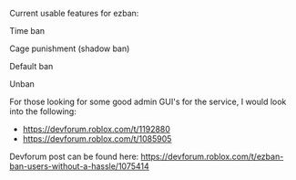 Current usable features for ezban:

Time ban

Cage punishment (shadow ban)

Default ban

Unban

For those looking for some good admin GUI's for the service, I would look into the following:

- https://devforum.roblox.com/t/1192880
- https://devforum.roblox.com/t/1085905

Devforum post can be found here: https://devforum.roblox.com/t/ezban-ban-users-without-a-hassle/1075414

